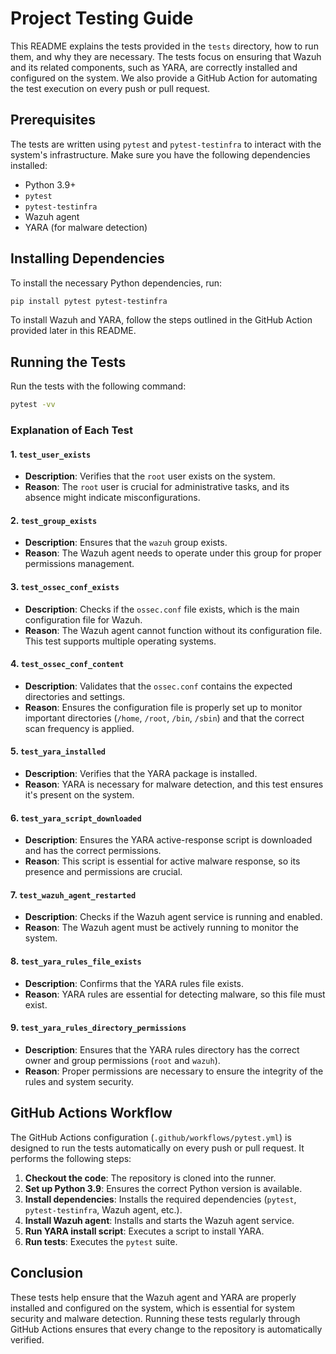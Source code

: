 # Project Testing Guide

This README explains the tests provided in the `tests` directory, how to run them, and why they are necessary. The tests focus on ensuring that Wazuh and its related components, such as YARA, are correctly installed and configured on the system. We also provide a GitHub Action for automating the test execution on every push or pull request.

## Prerequisites

The tests are written using `pytest` and `pytest-testinfra` to interact with the system's infrastructure. Make sure you have the following dependencies installed:

- Python 3.9+
- `pytest`
- `pytest-testinfra`
- Wazuh agent
- YARA (for malware detection)

## Installing Dependencies

To install the necessary Python dependencies, run:

```bash
pip install pytest pytest-testinfra
```

To install Wazuh and YARA, follow the steps outlined in the GitHub Action provided later in this README.

## Running the Tests

Run the tests with the following command:

```bash
pytest -vv
```

### Explanation of Each Test

#### 1. **`test_user_exists`**
   - **Description**: Verifies that the `root` user exists on the system.
   - **Reason**: The `root` user is crucial for administrative tasks, and its absence might indicate misconfigurations.

#### 2. **`test_group_exists`**
   - **Description**: Ensures that the `wazuh` group exists.
   - **Reason**: The Wazuh agent needs to operate under this group for proper permissions management.

#### 3. **`test_ossec_conf_exists`**
   - **Description**: Checks if the `ossec.conf` file exists, which is the main configuration file for Wazuh.
   - **Reason**: The Wazuh agent cannot function without its configuration file. This test supports multiple operating systems.

#### 4. **`test_ossec_conf_content`**
   - **Description**: Validates that the `ossec.conf` contains the expected directories and settings.
   - **Reason**: Ensures the configuration file is properly set up to monitor important directories (`/home`, `/root`, `/bin`, `/sbin`) and that the correct scan frequency is applied.

#### 5. **`test_yara_installed`**
   - **Description**: Verifies that the YARA package is installed.
   - **Reason**: YARA is necessary for malware detection, and this test ensures it's present on the system.

#### 6. **`test_yara_script_downloaded`**
   - **Description**: Ensures the YARA active-response script is downloaded and has the correct permissions.
   - **Reason**: This script is essential for active malware response, so its presence and permissions are crucial.

#### 7. **`test_wazuh_agent_restarted`**
   - **Description**: Checks if the Wazuh agent service is running and enabled.
   - **Reason**: The Wazuh agent must be actively running to monitor the system.

#### 8. **`test_yara_rules_file_exists`**
   - **Description**: Confirms that the YARA rules file exists.
   - **Reason**: YARA rules are essential for detecting malware, so this file must exist.

#### 9. **`test_yara_rules_directory_permissions`**
   - **Description**: Ensures that the YARA rules directory has the correct owner and group permissions (`root` and `wazuh`).
   - **Reason**: Proper permissions are necessary to ensure the integrity of the rules and system security.

## GitHub Actions Workflow

The GitHub Actions configuration (`.github/workflows/pytest.yml`) is designed to run the tests automatically on every push or pull request. It performs the following steps:

1. **Checkout the code**: The repository is cloned into the runner.
2. **Set up Python 3.9**: Ensures the correct Python version is available.
3. **Install dependencies**: Installs the required dependencies (`pytest`, `pytest-testinfra`, Wazuh agent, etc.).
4. **Install Wazuh agent**: Installs and starts the Wazuh agent service.
5. **Run YARA install script**: Executes a script to install YARA.
6. **Run tests**: Executes the `pytest` suite.

## Conclusion

These tests help ensure that the Wazuh agent and YARA are properly installed and configured on the system, which is essential for system security and malware detection. Running these tests regularly through GitHub Actions ensures that every change to the repository is automatically verified.